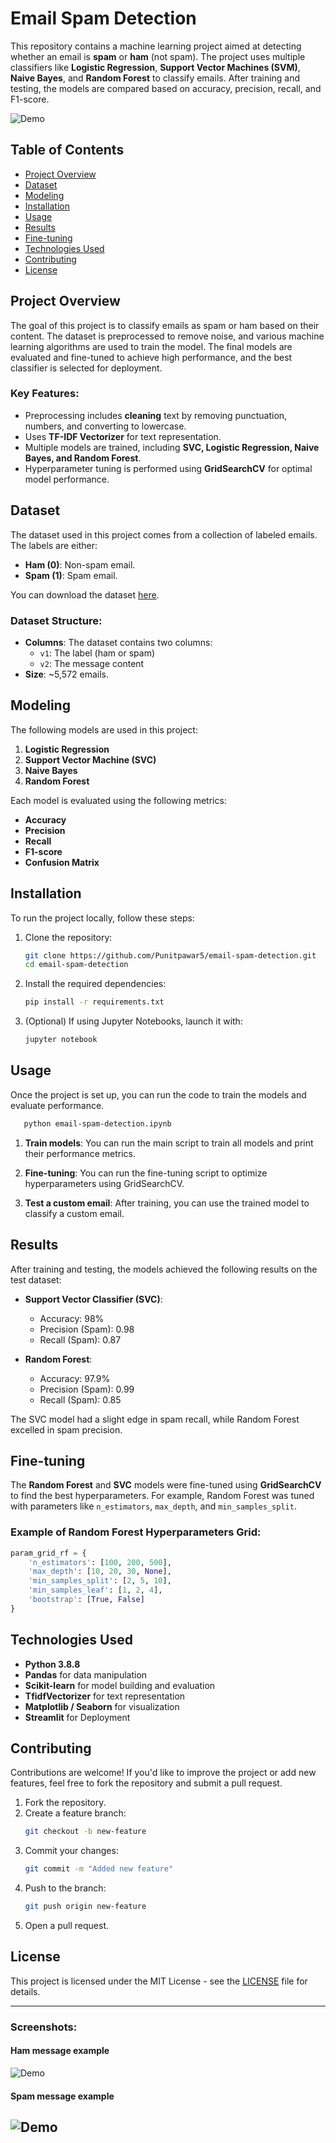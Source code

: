 # Email Spam Detection

This repository contains a machine learning project aimed at detecting whether an email is **spam** or **ham** (not spam). The project uses multiple classifiers like **Logistic Regression**, **Support Vector Machines (SVM)**, **Naive Bayes**, and **Random Forest** to classify emails. After training and testing, the models are compared based on accuracy, precision, recall, and F1-score.

![Demo](https://github.com/Punitpawar5/email-spam-detection/blob/main/demo.png)

## Table of Contents
- [Project Overview](#project-overview)
- [Dataset](#dataset)
- [Modeling](#modeling)
- [Installation](#installation)
- [Usage](#usage)
- [Results](#results)
- [Fine-tuning](#fine-tuning)
- [Technologies Used](#technologies-used)
- [Contributing](#contributing)
- [License](#license)

## Project Overview
The goal of this project is to classify emails as spam or ham based on their content. The dataset is preprocessed to remove noise, and various machine learning algorithms are used to train the model. The final models are evaluated and fine-tuned to achieve high performance, and the best classifier is selected for deployment.

### Key Features:
- Preprocessing includes **cleaning** text by removing punctuation, numbers, and converting to lowercase.
- Uses **TF-IDF Vectorizer** for text representation.
- Multiple models are trained, including **SVC, Logistic Regression, Naive Bayes, and Random Forest**.
- Hyperparameter tuning is performed using **GridSearchCV** for optimal model performance.
  
## Dataset
The dataset used in this project comes from a collection of labeled emails. The labels are either:
- **Ham (0)**: Non-spam email.
- **Spam (1)**: Spam email.

You can download the dataset [here](https://www.kaggle.com/datasets/satyajeetbedi/email-hamspam-dataset).

### Dataset Structure:
- **Columns**: The dataset contains two columns:
  - `v1`: The label (ham or spam)
  - `v2`: The message content
- **Size**: ~5,572 emails.

## Modeling
The following models are used in this project:
1. **Logistic Regression**
2. **Support Vector Machine (SVC)**
3. **Naive Bayes**
4. **Random Forest**

Each model is evaluated using the following metrics:
- **Accuracy**
- **Precision**
- **Recall**
- **F1-score**
- **Confusion Matrix**

## Installation
To run the project locally, follow these steps:

1. Clone the repository:
   ```bash
   git clone https://github.com/Punitpawar5/email-spam-detection.git
   cd email-spam-detection
   ```

2. Install the required dependencies:
   ```bash
   pip install -r requirements.txt
   ```

3. (Optional) If using Jupyter Notebooks, launch it with:
   ```bash
   jupyter notebook
   ```

## Usage
Once the project is set up, you can run the code to train the models and evaluate performance.

```bash
   python email-spam-detection.ipynb
   ```
1. **Train models**:
   You can run the main script to train all models and print their performance metrics.

2. **Fine-tuning**:
   You can run the fine-tuning script to optimize hyperparameters using GridSearchCV.

3. **Test a custom email**:
   After training, you can use the trained model to classify a custom email.

## Results
After training and testing, the models achieved the following results on the test dataset:

- **Support Vector Classifier (SVC)**:
  - Accuracy: 98%
  - Precision (Spam): 0.98
  - Recall (Spam): 0.87

- **Random Forest**:
  - Accuracy: 97.9%
  - Precision (Spam): 0.99
  - Recall (Spam): 0.85

The SVC model had a slight edge in spam recall, while Random Forest excelled in spam precision.

## Fine-tuning
The **Random Forest** and **SVC** models were fine-tuned using **GridSearchCV** to find the best hyperparameters. For example, Random Forest was tuned with parameters like `n_estimators`, `max_depth`, and `min_samples_split`. 

### Example of Random Forest Hyperparameters Grid:
```python
param_grid_rf = {
    'n_estimators': [100, 200, 500],
    'max_depth': [10, 20, 30, None],
    'min_samples_split': [2, 5, 10],
    'min_samples_leaf': [1, 2, 4],
    'bootstrap': [True, False]
}
```

## Technologies Used
- **Python 3.8.8**
- **Pandas** for data manipulation
- **Scikit-learn** for model building and evaluation
- **TfidfVectorizer** for text representation
- **Matplotlib / Seaborn** for visualization
- **Streamlit** for Deployment 

## Contributing
Contributions are welcome! If you'd like to improve the project or add new features, feel free to fork the repository and submit a pull request.

1. Fork the repository.
2. Create a feature branch:
   ```bash
   git checkout -b new-feature
   ```
3. Commit your changes:
   ```bash
   git commit -m "Added new feature"
   ```
4. Push to the branch:
   ```bash
   git push origin new-feature
   ```
5. Open a pull request.

## License
This project is licensed under the MIT License - see the [LICENSE](LICENSE) file for details.

---

### Screenshots:
#### Ham message example
![Demo](https://github.com/Punitpawar5/email-spam-detection/blob/main/Screenshot%20(223).png)

#### Spam message example
![Demo](https://github.com/Punitpawar5/email-spam-detection/blob/main/Screenshot%20(224).png)
---
